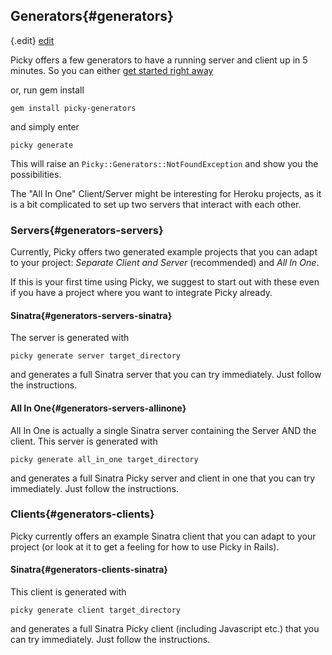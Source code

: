 ## Generators{#generators}

{.edit}
[edit](http://github.com/floere/picky/blob/master/web/source/documentation/_generators.html.md)

Picky offers a few generators to have a running server and client up in 5 minutes. So you can either [get started right away](getting_started.html)

or, run gem install

    gem install picky-generators

and simply enter

    picky generate

This will raise an `Picky::Generators::NotFoundException` and show you the possibilities.

The "All In One" Client/Server might be interesting for Heroku projects, as it is a bit complicated to set up two servers that interact with each other.

### Servers{#generators-servers}

Currently, Picky offers two generated example projects that you can adapt to your project: *Separate Client and Server* (recommended) and *All In One*.

If this is your first time using Picky, we suggest to start out with these even if you have a project where you want to integrate Picky already.

#### Sinatra{#generators-servers-sinatra}

The server is generated with

    picky generate server target_directory

and generates a full Sinatra server that you can try immediately. Just follow the instructions.

#### All In One{#generators-servers-allinone}

All In One is actually a single Sinatra server containing the Server AND the client. This server is generated with

    picky generate all_in_one target_directory

and generates a full Sinatra Picky server and client in one that you can try immediately. Just follow the instructions.

### Clients{#generators-clients}

Picky currently offers an example Sinatra client that you can adapt to your project (or look at it to get a feeling for how to use Picky in Rails).

#### Sinatra{#generators-clients-sinatra}

This client is generated with

    picky generate client target_directory

and generates a full Sinatra Picky client (including Javascript etc.) that you can try immediately. Just follow the instructions.